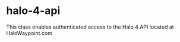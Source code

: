 halo-4-api
==========

This class enables authenticated access to the Halo 4 API located at HaloWaypoint.com
